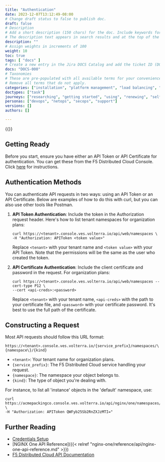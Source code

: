 ```yaml
---
title: "Authentication"
date: 2023-12-07T13:12:49-08:00
# Change draft status to false to publish doc.
draft: false
# Description
# Add a short description (150 chars) for the doc. Include keywords for SEO. 
# The description text appears in search results and at the top of the doc.
description: ""
# Assign weights in increments of 100
weight: 10
toc: true
tags: [ "docs" ]
# Create a new entry in the Jira DOCS Catalog and add the ticket ID (DOCS-<number>) below
docs: "DOCS-000"
# Taxonomies
# These are pre-populated with all available terms for your convenience.
# Remove all terms that do not apply.
categories: ["installation", "platform management", "load balancing", "api management", "service mesh", "security", "analytics"]
doctypes: ["task"]
journeys: ["researching", "getting started", "using", "renewing", "self service"]
personas: ["devops", "netops", "secops", "support"]
versions: []
authors: []

---
```


{{<custom-styles>}}

## Getting Ready

Before you start, ensure you have either an API Token or API Certificate for authentication. You can get these from the F5 Distributed Cloud Console. Click [here]([/docs/how-to/user-mgmt/credentials](https://docs.cloud.f5.com/docs/how-to/user-mgmt/credentials)) for instructions.

## Authentication Methods

You can authenticate API requests in two ways: using an API Token or an API Certificate. Below are examples of how to do this with curl, but you can also use other tools like Postman.

1. **API Token Authentication**: Include the token in the Authorization request header. Here's how to list tenant namespaces for organization plans:

   ```text
   curl https://<tenant>.console.ves.volterra.io/api/web/namespaces \
   -H "Authorization: APIToken <token value>"
   ```

   Replace `<tenant>` with your tenant name and `<token value>` with your API Token. Note that the permissions will be the same as the user who created the token.

2. **API Certificate Authentication**: Include the client certificate and password in the request. For organization plans:

   ```text
   curl https://<tenant>.console.ves.volterra.io/api/web/namespaces --cert-type P12 \
   --cert <api-creds>:<password>
   ```

   Replace `<tenant>` with your tenant name, `<api-creds>` with the path to your certificate file, and `<password>` with your certificate password. It's best to use the full path of the certificate.

## Constructing a Request

Most API requests should follow this URL format:

```text
https://<tenant>.console.ves.volterra.io/{service_prefix}/namespaces/\{namespace\}/{kind}
```

- `<tenant>`: Your tenant name for organization plans.
- `{service_prefix}`: The F5 Distributed Cloud service handling your request.
- `{namespace}`: The namespace your object belongs to.
- `{kind}`: The type of object you're dealing with.

For instance, to list all 'instance' objects in the 'default' namespace, use:

```text
curl https://acmepackingco.console.ves.volterra.io/api/nginx/one/namespaces/default/instances \
-H "Authorization: APIToken QWFyb25Sb2RnZXJzMTI="
```

## Further Reading

- [Credentials Setup](https://docs.cloud.f5.com/docs/how-to/user-mgmt/credentials)
- [NGINX One API Reference]({{< relref "nginx-one/reference/api/nginx-one-api-reference.md" >}})
- [F5 Distributed Cloud API Documentation](https://docs.cloud.f5.com/docs/api)
